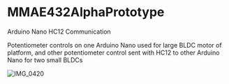 # MMAE432AlphaPrototype

Arduino Nano HC12 Communication

Potentiometer controls on one Arduino Nano used for large BLDC motor of platform, and other potentiometer control sent with HC12 to other Arduino Nano for two small BLDCs

![IMG_0420](https://user-images.githubusercontent.com/41932906/56980845-0d33f300-6b43-11e9-8883-1312eef3453a.jpg)

